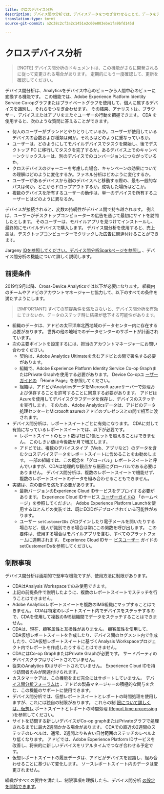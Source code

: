 ```yaml
---
title: クロスデバイス分析
description: デバイス間の分析では、デバイスデータをつなぎ合わせることで、データをデバイス中心から個人中心に変更します。
translation-type: tm+mt
source-git-commit: a2c38c2cf3a2c1451e2c60e003ebe1fa9bfd145d

---
```



# クロスデバイス分析

> [!NOTE] デバイス間分析のドキュメントは、この機能がさらに開発されるに従って変更される場合があります。 定期的にもう一度確認して、更新を確認してください。

デバイス間分析は、Analyticsをデバイス中心のビューから人間中心のビューに変換する機能です。 この機能では、Adobe Experience Platform Identity Service Co-opグラフまたはプライベートグラフを使用して、個人に属するデバイスを識別し、それらをつなぎ合わせます。 その結果、アナリストは、ブラウザー、デバイスまたはアプリをまたぐユーザーの行動を把握できます。 CDA を使用すると、次のような質問に答えることができます。

* 何人のユーザーがブランドとやりとりしているか。ユーザーが使用しているデバイスの台数および種類は何か。それらはどのように重なっているか。
* ユーザーは、どのようにしてモバイルデバイスでタスクを開始し、後でデスクトップ PC に移行してタスクを完了するか。あるデバイス上でのキャンペーンクリックスルーは、別のデバイスでのコンバージョンにつながっているか。
* クロスデバイスのジャーニーを考慮した場合、キャンペーンの効果についての理解はどのように変化するか。ファネル分析はどのように変化するか。
* ユーザーがあるデバイスから別のデバイスへと移動する際の、最も一般的なパスは何か。どこからドロップアウトするか。成功した場所はどこか。
* 複数のデバイスを所有するユーザーの動作は、単一のデバイスを所有するユーザーとはどのように異なるか。

デバイスが接続されると、変数の持続性がデバイス間で持ち越されます。 例えば、ユーザーがデスクトップコンピューターの広告を通じて最初にサイトを訪問したとします。 そのユーザーは、モバイルアプリを見つけてインストールし、最終的にモバイルデバイスで購入します。 デバイス間分析を使用すると、売上高は、デスクトップコンピューターでクリックした広告に関連付けることができます。

Jargeny [IQを参照してください。デバイス間分析Sparkページを参照し](http://adobe.ly/aacda) 、デバイス間分析の機能について詳しく説明します。

## 前提条件

2019年9月以降、Cross-Device Analyticsでは以下が必要になります。 組織内のチームやアドビのアカウントマネージャーと協力して、以下のすべての条件を満たすようにします。

> [!IMPORTANT] すべての前提条件を満たさないと、デバイス間分析を有効にできないか、データのステッチ時に結果が低下する可能性があります。

* 組織のデータは、アドビの太平洋岸北西地域のデータセンター内に存在する必要があります。 世界の他の地域でのデータセンターのサポートが計画されています。
* 次の主要ポイントを設定するには、担当のアカウントマネージャーにお問い合わせください。
   * 契約は、Adobe Analytics Ultimateを含むアドビとの間で署名する必要があります。
   * 組織で、Adobe Experience Platform Identity Service Co-op GraphまたはPrivate Graphを使用する必要があります。 Device Co-opユ [ーザーガイドの](https://docs.adobe.com/content/help/en/device-co-op/using/home.html) 「Home Page」を参照してください。
   * 組織は、アドビがAnalyticsデータをMicrosoft azureサーバーで処理および保存することを許可することに同意する必要があります。 アドビはAzureを使用してデバイスグラフデータを保存し、デバイスのステッチを実行します。 そのため、Adobe Analyticsデータは、アドビのデータ処理センターとMicrosoft azureのアドビのプレゼンスとの間で相互に渡されます。
* デバイス間分析は、レポートスイートごとに有効になります。 CDAに対して有効になっているレポートスイートでは、以下が必要です。
   * レポートスイートのヒット数は1日に1億ヒットを超えることはできません。 このしきい値は今後数か月で増加します。
   * アドビでは、複数のデバイスタイプ（Web、アプリなど）のデータを含むクロスデバイスデータをレポートスイートに含めることをお勧めします。 一部の組織では、この概念を「グローバル」レポートスイートと呼んでいますが、CDAは地理的な観点から厳密にグローバルである必要はありません。 デバイス間分析は、複数のレポートスイートで機能せず、複数のレポートスイートのデータを組み合わせることもできません。
* 実装は、次の要件を満たす必要があります。
   * 最新バージョンのExperience Cloud IDサービスをデプロイする必要があります。 Experience Cloud IDサービス [ユーザーガイドの](https://docs.adobe.com/content/help/en/id-service/using/home.html) 「ホームページ」を参照してください。 Adobe Experience Platform Launchを使用するほとんどの実装では、既にECIDがデプロイされている可能性があります。
   * ユーザー `setCustomerIDs` がログインしたり電子メールを開いたりする場合など、個人が識別できる場合は常にこの関数を呼び出します。 この要件は、使用する場合はモバイルアプリを含む、すべてのプラットフォームに適用されます。 Experience Cloud IDサー [ビスユーザー](https://docs.adobe.com/content/help/en/id-service/using/id-service-api/methods/setcustomerids.html) ガイドのsetCustomerIDsを参照してください。

## 制限事項

デバイス間分析は画期的で堅牢な機能ですが、使用方法に制限があります。

* CDAはAnalysis Workspaceでのみ使用できます。
* 上記の前提条件で説明したように、複数のレポートスイートでステッチを行うことはできません。
* Adobe Analyticsレポートスイートを複数のIMS組織にマップすることはできません。 CDAは特定のレポートスイート内でデバイスをステッチするので、CDAを使用して複数のIMS組織間でデータをステッチすることはできません。
* CDAは、現在、顧客属性と互換性がありません。 顧客属性を使用して、CDA仮想レポートスイートを作成したり、デバイス間のセグメント内で作成したり、CDA仮想レポートスイートに基づくAnalysis Workspaceプロジェクト内でレポートを作成したりすることはできません。
* CDAにはCo-op GraphまたはPrivate Graphが必要です。 サードパーティのデバイスグラフはサポートされていません。
* 従来のAnalytics IDはサポートされていません。 Experience Cloud IDを持つ訪問者のみが関連付けられます。
* カスタマーケアは、この機能をまだ完全にはサポートしていません。 デバ [イス間分析フォーラムは](https://forums.adobe.com/community/experience-cloud/analytics-cloud/analytics/cross-device-analytics/overview) 、アドビの製品マネージャーの積極的な関与を含む、この機能のサポートに使用できます。
* デバイス間分析では、仮想レポートスイートとレポートの時間処理を使用しますが、これには独自の制限があります。 これらの制 [限について詳しくは、仮想レ](../vrs/vrs-about.md) ポートスイートとレポートの時間処理 [(Report time processing](../vrs/vrs-report-time-processing.md) )を参照してください。
* サイトを訪問する新しいデバイスがCo-op graphまたはPrivateグラフで処理されるまでに最大2週間かかる場合があります。 CDAでの直近の2週間のステッチのレベルは、通常、2週間よりも古い日付範囲のステッチのレベルより低くなります。 アドビでは、Adobe Experience Platform IDサービスを改善し、将来的に新しいデバイスをリアルタイムでつなぎ合わせる予定です。
* 仮想レポートスイートの履歴データは、アドビがデバイスを認識し、組み合わせることに基づいて変化します。 ソースレポートスイート内のデータは変更されません。

組織がすべての要件を満たし、制限事項を理解したら、デバイス間分析 [の設定を開始できます](cda-setup.md)。
